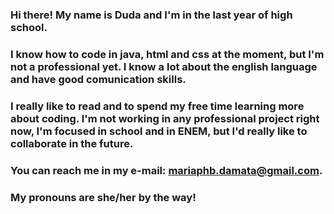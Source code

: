### Hi there! My name is Duda and I'm in the last year of high school. 
### I know how to code in java, html and css at the moment, but I'm not a professional yet. I know a lot about the english language and have good comunication skills. 
### I really like to read and to spend my free time learning more about coding. I'm not working in any professional project right now, I'm focused in school and in ENEM, but I'd really like to collaborate in the future. 
### You can reach me in my e-mail: mariaphb.damata@gmail.com.
### My pronouns are she/her by the way!
